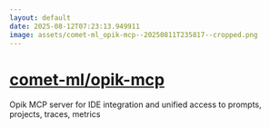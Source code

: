 ```yaml
---
layout: default
date: 2025-08-12T07:23:13.949911
image: assets/comet-ml_opik-mcp--20250811T235817--cropped.png
---
```


# [comet-ml/opik-mcp](https://github.com/comet-ml/opik-mcp)

Opik MCP server for IDE integration and unified access to prompts, projects, traces, metrics
